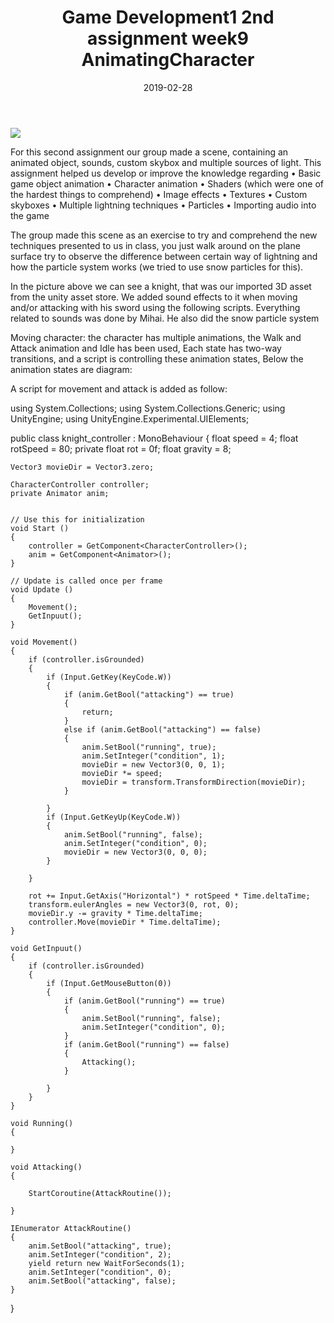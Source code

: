 ﻿---
layout: post
title: "Game Development1 2nd assignment week9 AnimatingCharacter"
date: 2019-02-28
---

<img src="/images/second/main.png">

For this second assignment our group made a scene, containing an animated object, sounds, custom skybox and multiple sources of light.
    This assignment helped us develop or improve the knowledge regarding
•   Basic game object animation
•   Character animation
•   Shaders (which were one of the hardest things to comprehend)
•   Image effects
•   Textures
•   Custom skyboxes
•   Multiple lightning techniques
•   Particles 
•   Importing audio into the game

The group made this scene as an exercise to try and comprehend the new techniques presented to us in class, you just walk around on the plane surface try to observe the difference between certain way of lightning and how the particle system works (we tried to use snow particles for this).
 


In the picture above we can see a knight, that was our imported 3D asset from the unity asset store. We added sound effects to it when moving and/or attacking with his sword using the following scripts. Everything related to sounds was done by Mihai. He also did the snow particle system

Moving character:
the character has multiple animations, the Walk and Attack animation and Idle has been used, 
Each state has two-way transitions, and a script is controlling these animation states,
Below the animation states are diagram:
 

A script for movement and attack is added as follow:

using System.Collections;
using System.Collections.Generic;
using UnityEngine;
using UnityEngine.Experimental.UIElements;

public class knight_controller : MonoBehaviour
{
    float speed = 4;
    float rotSpeed = 80;
    private float rot = 0f;
    float gravity = 8;

    Vector3 movieDir = Vector3.zero;

    CharacterController controller;
    private Animator anim;


    // Use this for initialization
    void Start ()
    {
        controller = GetComponent<CharacterController>();
        anim = GetComponent<Animator>();
    }
	
	// Update is called once per frame
	void Update ()
    {
        Movement();
        GetInpuut();
    }

    void Movement()
    {
        if (controller.isGrounded)
        {
            if (Input.GetKey(KeyCode.W))
            {
                if (anim.GetBool("attacking") == true)
                {
                    return;
                }
                else if (anim.GetBool("attacking") == false)
                {
                    anim.SetBool("running", true);
                    anim.SetInteger("condition", 1);
                    movieDir = new Vector3(0, 0, 1);
                    movieDir *= speed;
                    movieDir = transform.TransformDirection(movieDir);
                }

            }
            if (Input.GetKeyUp(KeyCode.W))
            {
                anim.SetBool("running", false);
                anim.SetInteger("condition", 0);
                movieDir = new Vector3(0, 0, 0);
            }

        }

        rot += Input.GetAxis("Horizontal") * rotSpeed * Time.deltaTime;
        transform.eulerAngles = new Vector3(0, rot, 0);
        movieDir.y -= gravity * Time.deltaTime;
        controller.Move(movieDir * Time.deltaTime);
    }

    void GetInpuut()
    {
        if (controller.isGrounded)
        {
            if (Input.GetMouseButton(0))
            {
                if (anim.GetBool("running") == true)
                {
                    anim.SetBool("running", false);
                    anim.SetInteger("condition", 0);
                }
                if (anim.GetBool("running") == false)
                {
                    Attacking();
                }
                
            }
        }
    }

    void Running()
    {

    }
    
    void Attacking()
    {

        StartCoroutine(AttackRoutine());
        
    }

    IEnumerator AttackRoutine()
    {
        anim.SetBool("attacking", true);
        anim.SetInteger("condition", 2);
        yield return new WaitForSeconds(1);
        anim.SetInteger("condition", 0);
        anim.SetBool("attacking", false);
    }
}
